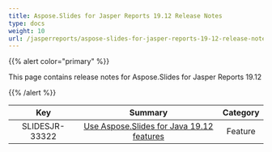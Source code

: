 ```yaml
---
title: Aspose.Slides for Jasper Reports 19.12 Release Notes
type: docs
weight: 10
url: /jasperreports/aspose-slides-for-jasper-reports-19-12-release-notes/
---
```


{{% alert color="primary" %}} 

This page contains release notes for Aspose.Slides for Jasper Reports 19.12

{{% /alert %}} 

|**Key** |**Summary** |**Category** |
| :-: | :-: | :-: |
|SLIDESJR-33322|[Use Aspose.Slides for Java 19.12 features](https://docs.aspose.com/display/slidesjava/Aspose.Slides+for+Java+19.12+Release+Notes)|Feature|


